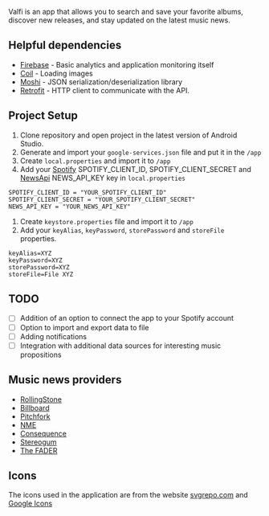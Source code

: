 Valfi is an app that allows you to search and save your favorite albums, discover new releases, and stay updated on the latest music news.

## Helpful dependencies
- [Firebase](https://firebase.google.com/) - Basic analytics and application monitoring itself
- [Coil](https://coil-kt.github.io/coil/) - Loading images
- [Moshi](https://github.com/square/moshi) - JSON serialization/deserialization library
- [Retrofit](https://github.com/square/retrofit) - HTTP client to communicate with the API.

## Project Setup
1. Clone repository and open project in the latest version of Android Studio.
2. Generate and import your `google-services.json` file and put it in the `/app`
3. Create `local.properties` and import it to `/app`
4. Add your [Spotify](https://developer.spotify.com/) SPOTIFY_CLIENT_ID, SPOTIFY_CLIENT_SECRET and [NewsApi](https://newsapi.org/) NEWS_API_KEY key in `local.properties`
```
SPOTIFY_CLIENT_ID = "YOUR_SPOTIFY_CLIENT_ID"
SPOTIFY_CLIENT_SECRET = "YOUR_SPOTIFY_CLIENT_SECRET"
NEWS_API_KEY = "YOUR_NEWS_API_KEY"
```

1. Create `keystore.properties` file and import it to `/app`
2. Add your `keyAlias`, `keyPassword`, `storePassword` and `storeFile` properties.
```
keyAlias=XYZ
keyPassword=XYZ
storePassword=XYZ
storeFile=File XYZ
```

## TODO
- [ ] Addition of an option to connect the app to your Spotify account 
- [ ] Option to import and export data to file
- [ ] Adding notifications
- [ ] Integration with additional data sources for interesting music propositions

## Music news providers
- [RollingStone](https://www.rollingstone.com/)
- [Billboard](https://www.billboard.com/)
- [Pitchfork](https://pitchfork.com/)
- [NME](https://www.nme.com/)
- [Consequence](https://consequence.net/)
- [Stereogum](https://www.stereogum.com/)
- [The FADER](https://www.thefader.com/)

## Icons
The icons used in the application are from the website [svgrepo.com](https://www.svgrepo.com/) and [Google Icons](https://fonts.google.com/icons)